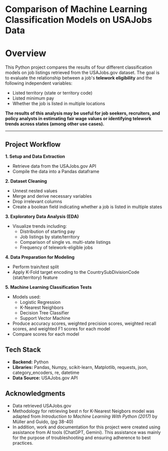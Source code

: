 # Comparison of Machine Learning Classification Models on USAJobs Data

# Overview

This Python project compares the results of four different classification models on job listings retrieved from the USAJobs.gov dataset. The goal is to evaluate the relationship between a
job's **telework eligibility** and the following independent variables:
- Listed territory (state or territory code)
- Listed minimum pay
- Whether the job is listed in multiple locations

**The results of this analysis may be useful for job seekers, recruiters, and policy analysts in estimating fair wage values or identifying telework trends across states (among other use cases).**

---

## Project Workflow
**1. Setup and Data Extraction**
- Retrieve data from the USAJobs.gov API
- Compile the data into a Pandas dataframe

**2. Dataset Cleaning**
- Unnest nested values
- Merge and derive necessary variables
- Drop irrelevant columns
- Create a boolean field indicating whether a job is listed in multiple states

**3. Exploratory Data Analysis (EDA)**
  - Visualize trends including:
    - Distribution of starting pay
    - Job listings by state/territory
    - Comparison of single vs. multi-state listings
    - Frequency of telework-eligible jobs

**4. Data Preparation for Modeling**
  - Perform train/test split
  - Apply K-Fold target encoding to the CountrySubDivisionCode (stat/territory) feature

**5. Machine Learning Classification Tests**
  - Models used:
    - Logistic Regression
    - K-Nearest Neighbors
    - Decision Tree Classifier
    - Support Vector Machine
- Produce accuracy scores, weighted precision scores, weighted recall scores, and weighted F1 scores for each model
- Compare scores for each model 
## Tech Stack
- **Backend:** Python
- **Libraries:** Pandas, Numpy, scikit-learn, Matplotlib, requests, json, category_encoders, re, datetime
- **Data Source:** USAJobs.gov API

## Acknowledgments
- Data retrieved USAJobs.gov
- Methodology for retrieving best n for K-Nearest Neigbors model was adapted from *Introduction to Machine Learning With Python (2017)* by Müller and Guido, (pg 38-40)
- In addition, work and documentation for this project were created using assistance from AI tools (ChatGPT, Gemini). This assistance was mainly for the purpose of troubleshooting and ensuring adherence to best practices.
